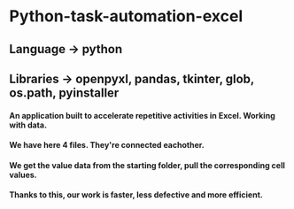 # Python-task-automation-excel

## Language -> python
## Libraries -> openpyxl, pandas, tkinter, glob, os.path, pyinstaller

#### An application built to accelerate repetitive activities in Excel. Working with data.
#### We have here 4 files. They're connected eachother. 
#### We get the value data from the starting folder, pull the corresponding cell values. 
#### Thanks to this, our work is faster, less defective and more efficient.
